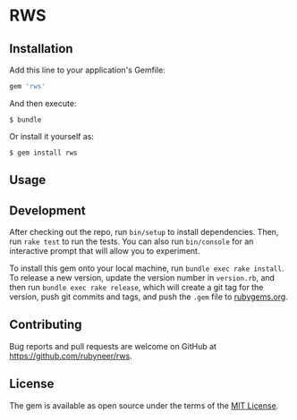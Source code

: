 # RWS

## Installation

Add this line to your application's Gemfile:

```ruby
gem 'rws'
```

And then execute:

    $ bundle

Or install it yourself as:

    $ gem install rws

## Usage

## Development

After checking out the repo, run `bin/setup` to install dependencies. Then, run `rake test` to run the tests. You can also run `bin/console` for an interactive prompt that will allow you to experiment.

To install this gem onto your local machine, run `bundle exec rake install`. To release a new version, update the version number in `version.rb`, and then run `bundle exec rake release`, which will create a git tag for the version, push git commits and tags, and push the `.gem` file to [rubygems.org](https://rubygems.org).

## Contributing

Bug reports and pull requests are welcome on GitHub at https://github.com/rubyneer/rws.

## License

The gem is available as open source under the terms of the [MIT License](https://opensource.org/licenses/MIT).
